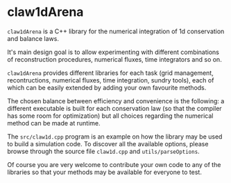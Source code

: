 # claw1dArena

``claw1dArena`` is a C++ library for the numerical integration of 1d conservation and balance laws.

It's main design goal is to allow experimenting with different combinations of reconstruction procedures, numerical fluxes, time integrators and so on.

``claw1dArena`` provides different libraries for each task (grid management, recontructions, numerical fluxes, time integration, sundry tools), each of which can be easily extended by adding your own favourite methods.

The chosen balance between efficiency and convenience is the following: a different executable is built for each conservation law (so that the compiler has some room for optimization) but all choices regarding the numerical method can be made at runtime.

The ``src/claw1d.cpp`` program is an example on how the library may be used to build a simulation code. To discover all the available options, please browse through the source file ``claw1d.cpp`` and ``utils/parseOptions``.

Of course you are very welcome to contribute your own code to any of the libraries so that your methods may be available for everyone to test.
